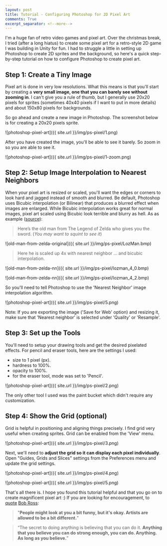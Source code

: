 ```yaml
---
layout: post
title: Tutorial - Configuring Photoshop for 2D Pixel Art
comments: True
excerpt_separator: <!--more-->
---
```


I'm a huge fan of retro video games and pixel art. Over the christmas break, I tried (after a long hiatus) to create some pixel art for a retro-style 2D game I was building in Unity for fun. I had to struggle a little in setting up Photoshop to create 2D sprites and the background, so here's a quick step-by-step tutorial on how to configure Photoshop to create pixel art.

<!--more-->

## Step 1: Create a Tiny Image

Pixel art is done in very low resolutions. What this means is that you'll start by creating a **very small image, one that you can barely see without zooming in**. I can't give you a rule of thumb, but I generally use 20x20 pixels for sprites (sometimes 40x40 pixels if I want to put in more details) and about 150x80 pixels for backgrounds.

So go ahead and create a new image in Photoshop. The screenshot below is for creating a 20x20 pixels sprite.

![photoshop-pixel-art]({{ site.url }}/img/ps-pixel/1.png)

After you have created the image, you'll be able to see it barely. So zoom in so you are able to see it.

![photoshop-pixel-art]({{ site.url }}/img/ps-pixel/1-zoom.png)

## Step 2: Setup Image Interpolation to Nearest Neighbors

When your pixel art is resized or scaled, you'll want the edges or corners to look hard and jagged instead of smooth and blurred. Be default, Photoshop uses Bicubic interpolation (or Bilinear) that produces a blurred effect when images are enlarged. While Bicubic interpolation works great for normal images, pixel art scaled using Bicubic look terrible and blurry as hell. As as example ([source](http://blog.demofox.org/2015/08/15/resizing-images-with-bicubic-interpolation/)):

> Here’s the old man from The Legend of Zelda who gives you the sword. (*You may want to squint to see it*)

![old-man-from-zelda-original]({{ site.url }}/img/ps-pixel/LozMan.bmp)

> Here he is scaled up 4x with nearest neighbor ... and bicubic interpolation.

![old-man-from-zelda-nn]({{ site.url }}/img/ps-pixel/lozman_4_0.bmp)

![old-man-from-zelda-nn]({{ site.url }}/img/ps-pixel/lozman_4_2.bmp)

So you'll need to tell Photoshop to use the 'Nearest Neighbor' image interpolation algorithm.

![photoshop-pixel-art]({{ site.url }}/img/ps-pixel/5.png)

Note: If you are exporting the image ('Save for Web' option) and resizing it, make sure that 'Nearest neighbor' is selected under 'Quality' or 'Resample'.

## Step 3: Set up the Tools

You'll need to setup your drawing tools and get the desired pixelated effects. For pencil and eraser tools, here are the settings I used:

* size to 1 pixel (px).
* hardness to 100%.
* opacity to 100%.
* for the eraser tool, mode was set to 'Pencil'.

![photoshop-pixel-art]({{ site.url }}/img/ps-pixel/2.png)

The only other tool I used was the paint bucket which didn't require any customization.

## Step 4: Show the Grid (optional)

Grid is helpful in positioning and aligning things precisely. I find grid very useful when creating sprites. Grid can be enabled from the 'View' menu.

![photoshop-pixel-art]({{ site.url }}/img/ps-pixel/3.png)

Next, we'll need to **adjust the grid so it can display each pixel individually**. Open "Guides, Grids and Slices" settings from the Preferences menu and update the grid settings.

![photoshop-pixel-art]({{ site.url }}/img/ps-pixel/4.png)

![photoshop-pixel-art]({{ site.url }}/img/ps-pixel/5.png)

That's all there is. I hope you found this tutorial helpful and that you go on to create magnificent pixel art :) If you are looking for encouragement, to [quote](http://www.bobrossquotes.com/quotes.shtml) [Bob Ross](https://en.wikipedia.org/wiki/Bob_Ross):

> "**People might look at you a bit funny, but it's okay. Artists are allowed to be a bit different.**"

> “The secret to doing anything is believing that you can do it. **Anything that you believe you can do strong enough, you can do. Anything. As long as you believe.**”
